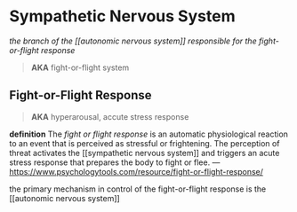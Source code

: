 # Sympathetic Nervous System

_the branch of the [[autonomic nervous system]] responsible for the fight-or-flight response_

> **AKA** fight-or-flight system

## Fight-or-Flight Response

> **AKA** hyperarousal, accute stress response

**definition** The _fight or flight response_ is an automatic physiological reaction to an event that is perceived as stressful or frightening. The perception of threat activates the [[sympathetic nervous system]] and triggers an acute stress response that prepares the body to fight or flee. &mdash; <https://www.psychologytools.com/resource/fight-or-flight-response/>

the primary mechanism in control of the fight-or-flight response is the [[autonomic nervous system]]
